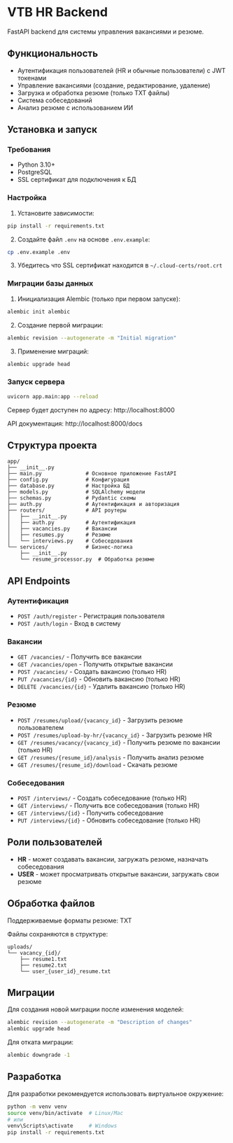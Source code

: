 # VTB HR Backend

FastAPI backend для системы управления вакансиями и резюме.

## Функциональность

- Аутентификация пользователей (HR и обычные пользователи) с JWT токенами
- Управление вакансиями (создание, редактирование, удаление)
- Загрузка и обработка резюме (только TXT файлы)
- Система собеседований
- Анализ резюме с использованием ИИ

## Установка и запуск

### Требования
- Python 3.10+
- PostgreSQL
- SSL сертификат для подключения к БД

### Настройка

1. Установите зависимости:
```bash
pip install -r requirements.txt
```

2. Создайте файл `.env` на основе `.env.example`:
```bash
cp .env.example .env
```

3. Убедитесь что SSL сертификат находится в `~/.cloud-certs/root.crt`

### Миграции базы данных

1. Инициализация Alembic (только при первом запуске):
```bash
alembic init alembic
```

2. Создание первой миграции:
```bash
alembic revision --autogenerate -m "Initial migration"
```

3. Применение миграций:
```bash
alembic upgrade head
```

### Запуск сервера

```bash
uvicorn app.main:app --reload
```

Сервер будет доступен по адресу: http://localhost:8000

API документация: http://localhost:8000/docs

## Структура проекта

```
app/
├── __init__.py
├── main.py              # Основное приложение FastAPI
├── config.py            # Конфигурация
├── database.py          # Настройка БД
├── models.py            # SQLAlchemy модели
├── schemas.py           # Pydantic схемы
├── auth.py              # Аутентификация и авторизация
├── routers/             # API роутеры
│   ├── __init__.py
│   ├── auth.py          # Аутентификация
│   ├── vacancies.py     # Вакансии
│   ├── resumes.py       # Резюме
│   └── interviews.py    # Собеседования
└── services/            # Бизнес-логика
    ├── __init__.py
    └── resume_processor.py  # Обработка резюме
```

## API Endpoints

### Аутентификация
- `POST /auth/register` - Регистрация пользователя
- `POST /auth/login` - Вход в систему

### Вакансии
- `GET /vacancies/` - Получить все вакансии
- `GET /vacancies/open` - Получить открытые вакансии
- `POST /vacancies/` - Создать вакансию (только HR)
- `PUT /vacancies/{id}` - Обновить вакансию (только HR)
- `DELETE /vacancies/{id}` - Удалить вакансию (только HR)

### Резюме
- `POST /resumes/upload/{vacancy_id}` - Загрузить резюме пользователем
- `POST /resumes/upload-by-hr/{vacancy_id}` - Загрузить резюме HR
- `GET /resumes/vacancy/{vacancy_id}` - Получить резюме по вакансии (только HR)
- `GET /resumes/{resume_id}/analysis` - Получить анализ резюме
- `GET /resumes/{resume_id}/download` - Скачать резюме

### Собеседования
- `POST /interviews/` - Создать собеседование (только HR)
- `GET /interviews/` - Получить все собеседования (только HR)
- `GET /interviews/{id}` - Получить собеседование
- `PUT /interviews/{id}` - Обновить собеседование (только HR)

## Роли пользователей

- **HR** - может создавать вакансии, загружать резюме, назначать собеседования
- **USER** - может просматривать открытые вакансии, загружать свои резюме

## Обработка файлов

Поддерживаемые форматы резюме: TXT

Файлы сохраняются в структуре:
```
uploads/
└── vacancy_{id}/
    ├── resume1.txt
    ├── resume2.txt
    └── user_{user_id}_resume.txt
```

## Миграции

Для создания новой миграции после изменения моделей:
```bash
alembic revision --autogenerate -m "Description of changes"
alembic upgrade head
```

Для отката миграции:
```bash
alembic downgrade -1
```

## Разработка

Для разработки рекомендуется использовать виртуальное окружение:
```bash
python -m venv venv
source venv/bin/activate  # Linux/Mac
# или
venv\Scripts\activate     # Windows
pip install -r requirements.txt
```